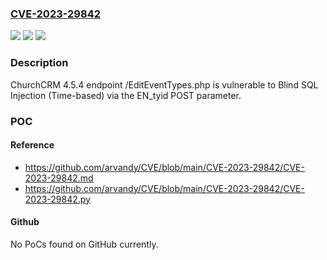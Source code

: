 ### [CVE-2023-29842](https://cve.mitre.org/cgi-bin/cvename.cgi?name=CVE-2023-29842)
![](https://img.shields.io/static/v1?label=Product&message=n%2Fa&color=blue)
![](https://img.shields.io/static/v1?label=Version&message=n%2Fa&color=blue)
![](https://img.shields.io/static/v1?label=Vulnerability&message=n%2Fa&color=brighgreen)

### Description

ChurchCRM 4.5.4 endpoint /EditEventTypes.php is vulnerable to Blind SQL Injection (Time-based) via the EN_tyid POST parameter.

### POC

#### Reference
- https://github.com/arvandy/CVE/blob/main/CVE-2023-29842/CVE-2023-29842.md
- https://github.com/arvandy/CVE/blob/main/CVE-2023-29842/CVE-2023-29842.py

#### Github
No PoCs found on GitHub currently.

